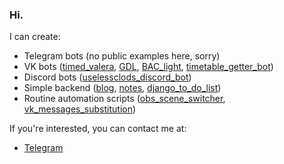 ### Hi.

I can create:
* Telegram bots (no public examples here, sorry)
* VK bots ([timed_valera](https://github.com/megahomyak/timed_valera), [GDL](https://github.com/megahomyak/GDL), [BAC_light](https://github.com/megahomyak/BAC_light), [timetable_getter_bot](https://github.com/megahomyak/timetable_getter_bot))
* Discord bots ([uselessclods_discord_bot](https://github.com/megahomyak/uselessclods_discord_bot))
* Simple backend ([blog](https://github.com/megahomyak/blog), [notes](https://github.com/megahomyak/notes), [django_to_do_list](https://github.com/megahomyak/django_to_do_list))
* Routine automation scripts ([obs_scene_switcher](https://github.com/megahomyak/obs_scene_switcher), [vk_messages_substitution](https://github.com/megahomyak/vk_messages_substitution))

If you're interested, you can contact me at:
* [Telegram](https://t.me/megahomyak)

